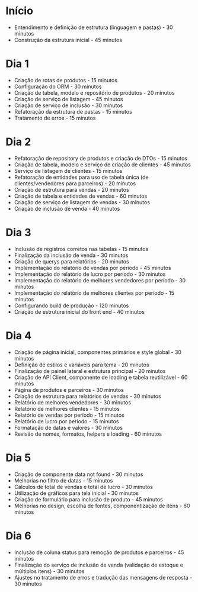 # Início
- Entendimento e definição de estrutura (linguagem e pastas) - 30 minutos
- Construção da estrutura inicial - 45 minutos

# Dia 1
- Criação de rotas de produtos - 15 minutos
- Configuração do ORM - 30 minutos
- Criação de tabela, modelo e repositório de produtos - 20 minutos
- Criação de serviço de listagem - 45 minutos
- Criação de serviço de inclusão - 30 minutos
- Refatoração da estrutura de pastas - 15 minutos
- Tratamento de erros - 15 minutos

# Dia 2
- Refatoração de repository de produtos e criação de DTOs - 15 minutos
- Criação de tabela, modelo e serviço de criação de clientes - 45 minutos
- Serviço de listagem de clientes - 15 minutos
- Refatoração de entidades para uso de tabela única (de clientes/vendedores para parceiros) - 20 minutos
- Criação de estrutura para vendas - 20 minutos
- Criação de tabela e entidades de vendas - 60 minutos
- Criação de serviço de listagem de vendas - 30 minutos
- Criação de inclusão de venda - 40 minutos

# Dia 3
- Inclusão de registros corretos nas tabelas - 15 minutos
- Finalização da inclusão de venda - 30 minutos
- Criação de querys para relatórios - 20 minutos
- Implementação do relatório de vendas por período - 45 minutos
- Implementação do relatório de lucro por período - 30 minutos
- Implementação do relatório de melhores vendedores por período - 30 minutos
- Implementação do relatório de melhores clientes por período - 15 minutos
- Configurando build de produção - 120 minutos
- Criação de estrutura inicial do front end - 40 minutos

# Dia 4
- Criação de página inicial, componentes primários e style global - 30 minutos
- Definição de estilos e variáveis para tema - 20 minutos
- Finalização de painel lateral e estrutura principal - 20 minutos
- Criação de API Client, componente de loading e tabela reutilizável - 60 minutos
- Página de produtos e parceiros - 30 minutos
- Criação de estrutura para relatórios de vendas - 30 minutos
- Relatório de melhores vendedores - 30 minutos
- Relatório de melhores clientes - 15 minutos
- Relatório de vendas por período - 15 minutos
- Relatório de lucro por período - 15 minutos
- Formatação de datas e valores - 30 minutos
- Revisão de nomes, formatos, helpers e loading - 60 minutos

# Dia 5
- Criação de componente data not found - 30 minutos
- Melhorias no filtro de datas - 15 minutos
- Cálculos de total de vendas e total de lucro - 30 minutos
- Utilização de gráficos para tela inicial - 30 minutos
- Criação de formulário para inclusão de produto - 45 minutos
- Melhorias no design, escolha de fontes, componentização de itens - 60 minutos

# Dia 6
- Inclusão de coluna status para remoção de produtos e parceiros - 45 minutos
- Finalização do serviço de inclusão de venda (validação de estoque e múltiplos itens) - 30 minutos
- Ajustes no tratamento de erros e tradução das mensagens de resposta - 30 minutos
